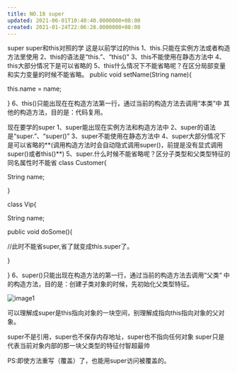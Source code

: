 ```yaml
---
title: NO.18 super
updated: 2021-06-01T10:40:40.0000000+08:00
created: 2021-01-24T22:06:28.0000000+08:00
---
```


super
super和this对照的学
这是以前学过的this
1、this.只能在实例方法或者构造方法里使用
2、this的语法是“this.”、“this()”
3、this不能使用在静态方法中
4、this大部分情况下是可以省略的
5、this什么情况下不能省略呢？在区分局部变量和实力变量的时候不能省略。
public void setName(String name){

this.name = name;

}
6、this()只能出现在在构造方法第一行，通过当前的构造方法去调用“本类”中
其他的构造方法，目的是：代码复用。

现在要学的super
1、super能出现在实例方法和构造方法中
2、super的语法是“super.”、“super()”
3、super不能使用在静态方法中
4、super大部分情况下是可以省略的**(调用构造方法时会自动隐式调用super()，前提是没有显式调用super()或者this()**)
5、super.什么时候不能省略呢？区分子类型和父类型特征的同名属性时不能省
class Customer{

String name;

}

class Vip{

String name;

public void doSome(){

//此时不能省super,省了就变成this.super了。

}

}
6、super()只能出现在构造方法的第一行，通过当前的构造方法去调用“父类“
中的构造方法，目的是：创建子类对象的时候，先初始化父类型特征。

![image1](image1-11.png)

可以理解成super是this指向对象的一块空间，别理解成指向this指向对象的父对象。

super不是引用，super也不保存内存地址，super也不指向任何对象
super只是代表当前对象内部的那一块父类型的特征付智超最帅

PS:即使方法重写（覆盖）了，也能用super访问被覆盖的。
